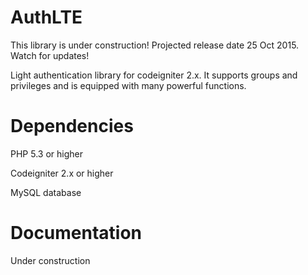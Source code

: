 AuthLTE
=======
This library is under construction! Projected release date 25 Oct 2015. Watch for updates!

Light authentication library for codeigniter 2.x. It supports groups and privileges and is equipped with many powerful functions.

Dependencies
============
PHP 5.3 or higher

Codeigniter 2.x or higher

MySQL database

Documentation
=============

Under construction
